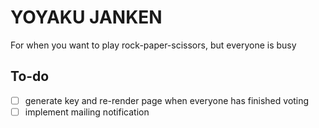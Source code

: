 # YOYAKU JANKEN
For when you want to play rock-paper-scissors, but everyone is busy

## To-do
- [ ] generate key and re-render page when everyone has finished voting
- [ ] implement mailing notification